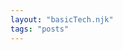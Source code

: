 ```yaml
---
layout: "basicTech.njk"
tags: "posts"
---
```


<!-- THIS IS A ROUTE FILE FOR NAVIGATION DO NOT PUT CONTENT IN HERE -->
